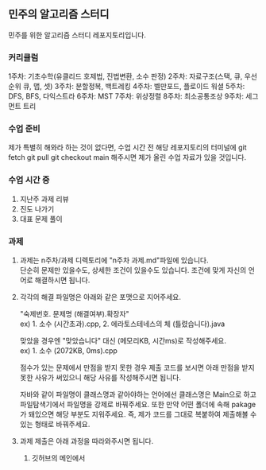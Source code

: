 ## 민주의 알고리즘 스터디
민주를 위한 알고리즘 스터디 레포지토리입니다.

### 커리큘럼
1주차: 기초수학(유클리드 호제법, 진법변환, 소수 판정)
2주차: 자료구조(스택, 큐, 우선순위 큐, 맵, 셋)
3주차: 분할정복, 백트레킹
4주차: 벨만포드, 플로이드 워셜
5주차: DFS, BFS, 다익스트라
6주차: MST
7주차: 위상정렬
8주차: 최소공통조상
9주차: 세그먼트 트리

### 수업 준비
제가 특별히 해와라 하는 것이 없다면, 수업 시간 전 해당 레포지토리의 터미널에
git fetch
git pull
git checkout main
해주시면 제가 올린 수업 자료가 있을 것입니다.

### 수업 시간 중
1. 지난주 과제 리뷰  
2. 진도 나가기
3. 대표 문제 풀이

### 과제
1. 과제는 n주차/과제 디렉토리에 "n주차 과제.md"파일에 있습니다.  
단순히 문제만 있을수도, 상세한 조건이 있을수도 있습니다. 조건에 맞게 자신의 언어로 해결하시면 됩니다.

2. 각각의 해결 파일명은 아래와 같은 포맷으로 지어주세요.

    "숙제번호. 문제명 (해결여부).확장자"  
    ex) 1. 소수 (시간초과).cpp, 2. 에라토스테네스의 체 (틀렸습니다).java  
  
    맞았을 경우엔 "맞았습니다" 대신 (메모리KB, 시간ms)로 작성해주세요.  
    ex) 1. 소수 (2072KB, 0ms).cpp  

    점수가 있는 문제에서 만점을 받지 못한 경우 제출 코드를 보시면 아래 만점을 받지 못한 사유가 써있으니 해당 사유를 작성해주시면 됩니다.  

    자바와 같이 파일명이 클래스명과 같아야하는 언어에선 클래스명은 Main으로 하고 파일탐색기에서 파일명을 강제로 바꿔주세요. 또한 만약 어떤 폴더에 속해 pakage가 돼있으면 해당 부분도 지워주세요. 즉, 제가 코드를 그대로 복붙하여 제출해볼 수 있는 형태로 바꿔주세요.


3. 과제 제출은 아래 과정을 따라와주시면 됩니다.
    1. 깃허브의 메인에서